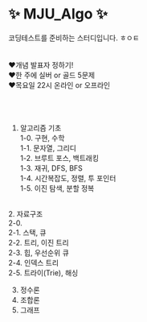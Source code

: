 # ✨ MJU_Algo ✨
코딩테스트를 준비하는 스터디입니다. ㅎㅇㅌ
<br> <br> <br>
❤️개념 발표자 정하기! <br>
❤️한 주에 실버 or 골드 5문제 <br>
❤️목요일 22시 온라인 or 오프라인 <br>
<br><br><br>
1. 알고리즘 기초<br>
1-0. 구현, 수학<br>
1-1. 문자열, 그리디<br>
1-2. 브루트 포스, 백트래킹<br>
1-3. 재귀, DFS, BFS<br>
1-4. 시간복잡도, 정렬, 투 포인터<br>
1-5. 이진 탐색, 분할 정복<br>
<br>
2. 자료구조<br>
2-0. <br>
2-1. 스택, 큐<br>
2-2. 트리, 이진 트리<br>
2-3. 힙, 우선순위 큐<br>
2-4. 인덱스 트리<br>
2-5. 트라이(Trie), 해싱<br>

3. 정수론<br>
4. 조합론<br>
5. 그래프<br>
